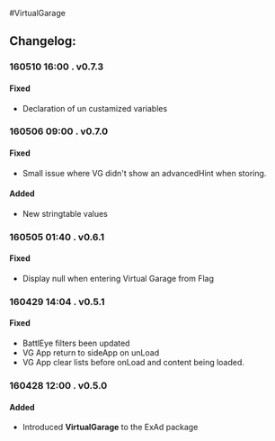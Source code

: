 #VirtualGarage  
## Changelog:    

### 160510 16:00 . v0.7.3  
#### Fixed  
* Declaration of un custamized variables  
 
### 160506 09:00 . v0.7.0  
#### Fixed 
* Small issue where VG didn't show an advancedHint when storing.
#### Added 
* New stringtable values
 
### 160505 01:40 . v0.6.1  
#### Fixed 
* Display null when entering Virtual Garage from Flag

### 160429 14:04 . v0.5.1   
#### Fixed  
* BattlEye filters been updated  
* VG App return to sideApp on unLoad  
* VG App clear lists before onLoad and content being loaded. 

### 160428 12:00 . v0.5.0  
#### Added  
* Introduced **VirtualGarage** to the ExAd package 
